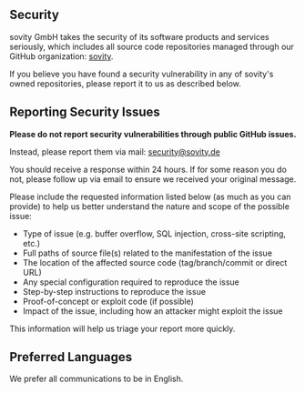 ## Security

sovity GmbH takes the security of its software products and services seriously,
which includes all source code repositories managed through our GitHub
organization: [sovity](https://github.com/sovity).

If you believe you have found a security vulnerability in any of sovity's owned
repositories, please report it to us as described below.

## Reporting Security Issues

**Please do not report security vulnerabilities through public GitHub issues.**

Instead, please report them via mail:
[security@sovity.de](mailto:security@sovity.de)

You should receive a response within 24 hours. If for some reason you do not,
please follow up via email to ensure we received your original message.

Please include the requested information listed below (as much as you can
provide) to help us better understand the nature and scope of the possible
issue:

- Type of issue (e.g. buffer overflow, SQL injection, cross-site scripting,
  etc.)
- Full paths of source file(s) related to the manifestation of the issue
- The location of the affected source code (tag/branch/commit or direct URL)
- Any special configuration required to reproduce the issue
- Step-by-step instructions to reproduce the issue
- Proof-of-concept or exploit code (if possible)
- Impact of the issue, including how an attacker might exploit the issue

This information will help us triage your report more quickly.

## Preferred Languages

We prefer all communications to be in English.
